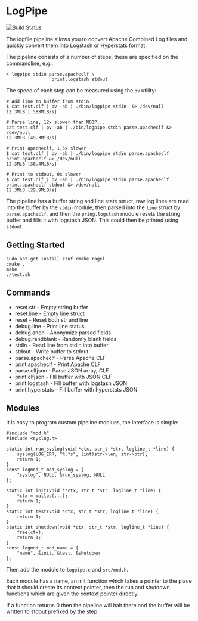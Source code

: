 # LogPipe

[![Build Status](https://drone.io/github.com/HarryR/logpipe/status.png)](https://drone.io/github.com/HarryR/logpipe/latest)

The logfile pipeline allows you to convert Apache Combined Log files
and quickly convert them into Logstash or Hyperstats format.

The pipeline consists of a number of steps, these are specified
on the commandline, e.g.:

	> logpipe stdin parse.apacheclf \
					 print.logstash stdout

The speed of each step can be measured using the `pv` utlilty:

	# Add line to buffer from stdin
	$ cat test.clf | pv -ab | ./bin/logpipe stdin  &> /dev/null
	12.3MiB [ 588MiB/s]

	# Parse line, 12x slower than NOOP...
	cat test.clf | pv -ab | ./bin/logpipe stdin parse.apacheclf &> /dev/null
	12.3MiB [49.3MiB/s]

	# Print apacheclf, 1.5x slower
	$ cat test.clf | pv -ab | ./bin/logpipe stdin parse.apacheclf print.apacheclf &> /dev/null
	12.3MiB [30.4MiB/s]

	# Print to stdout, 0x slower
	$ cat test.clf | pv -ab | ./bin/logpipe stdin parse.apacheclf print.apacheclf stdout &> /dev/null
	12.3MiB [29.9MiB/s]

The pipeline has a buffer string and line state struct, raw log lines are read
into the buffer by the `stdin` module, then parsed into the `line` struct 
by `parse.apacheclf`, and then the `pring.logstash` module resets the string
buffer and fills it with logstash JSON. This could then be printed using `stdout`.

## Getting Started

    sudo apt-get install zzuf cmake ragel
    cmake .
    make
    ./test.sh

## Commands

 * reset.str - Empty string buffer
 * reset.line - Empty line struct
 * reset - Reset both str and line
 * debug.line - Print line status
 * debug.anon - Anonymize parsed fields
 * debug.randblank - Randomly blank fields
 * stdin - Read line from stdin into buffer
 * stdout - Write buffer to stdout
 * parse.apacheclf - Parse Apache CLF
 * print.apacheclf - Print Apache CLF
 * parse.clfjson - Parse JSON array, CLF
 * print.clfjson - FIll buffer with JSON CLF
 * print.logstash - Fill buffer with logstash JSON
 * print.hyperstats - Fill buffer with hyperstats JSON

## Modules

It is easy to program custom pipeline modlues, the interface is simple:

	#include "mod.h"
	#include <syslog.h>

	static int run_syslog(void *ctx, str_t *str, logline_t *line) {
		syslog(LOG_ERR, "%.*s", (int)str->len, str->ptr);
		return 1;
	}
	const logmod_t mod_syslog = {
		"syslog", NULL, &run_syslog, NULL
	};

	static int init(void **ctx, str_t *str, logline_t *line) {
		*ctx = malloc(...);
		return 1;
	}
	static int test(void *ctx, str_t *str, logline_t *line) {
		return 1;
	}
	static int shutdown(void *ctx, str_t *str, logline_t *line) {
		free(ctx);
		return 1;
	}
	const logmod_t mod_name = {
		"name", &init, &test, &shutdown
	};

Then add the module to `logpipe.c` and `src/mod.h`.

Each module has a name, an init function which takes a pointer to the place that it should create its context pointer, then the run and shutdown functions which are given the context pointer directly.

If a function returns 0 then the pipeline will halt there and the buffer will be written
to stdout prefixed by the step 
